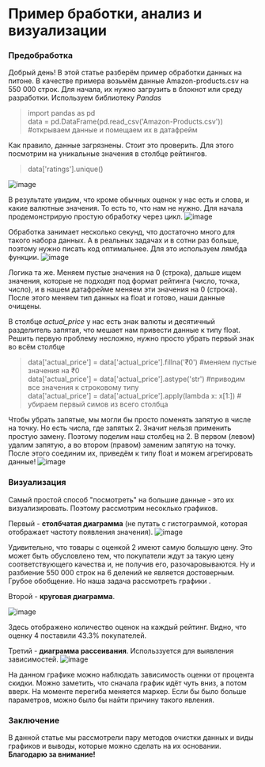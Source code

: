 # Пример бработки, анализ и визуализации

### Предобработка
Добрый день! В этой статье разберём пример обработки данных на питоне. В качестве примера возьмём данные Amazon-products.csv на 550 000 строк.
  Для начала, их нужно загрузить в блокнот или среду разработки.
Используем библиотеку _Pandas_
> import pandas as pd \
data = pd.DataFrame(pd.read_csv('Amazon-Products.csv')) #открываем данные и помещаем их в датафрейм

Как правило, данные загрязнены. Стоит это проверить. Для этого посмотрим на уникальные значения в столбце рейтингов.
>data['ratings'].unique()

![image](https://github.com/Analyst-Vadim/Python/assets/85847435/60458647-47a8-4d7d-8cf9-39563e9976af)

В результате увидим, что кроме обычных оценок у нас есть и слова, и какие валютные значения. То есть то, что нам не нужно.
Для начала продемонстрирую простую обработку через цикл.
![image](https://github.com/Analyst-Vadim/Python/assets/85847435/e8f0b20a-ad39-4ab5-9ebc-fa5abc0494d6)

Обработка занимает несколько секунд, что достаточно много для такого набора данных. А в реальных задачах и в сотни раз больше, поэтому нужно писать код оптимальнее. Для это используем лямбда функции.
![image](https://github.com/Analyst-Vadim/SQL-Examples/assets/85847435/4ae78816-8514-44d7-8b1e-4090ac4aa331)

Логика та же. Меняем пустые значения на 0 (строка), дальше ищем значения, которые не подходят под формат рейтинга (число, точка, число), и в нашем датафрейме меняем эти значения на 0 (строка). После этого меняем тип данных на float и готово, наши данные очищены.

В столбце _actual_price_ у нас есть знак валюты и десятичный разделитель запятая, что мешает нам привести данные к типу float.
Решить первую проблему несложно, нужно просто убрать первый знак во всём столбце

>data['actual_price'] = data['actual_price'].fillna('₹0')  #меняем пустые значения на ₹0\
data['actual_price'] = data['actual_price'].astype('str')  #приводим все значения к строковому типу\
data['actual_price'] = data['actual_price'].apply(lambda x: x[1:]) # убираем первый симов из всего столбца

Чтобы убрать запятые, мы могли бы просто поменять запятую в числе на точку. Но есть числа, где запятых 2. Значит нельзя применить простую замену.
Поэтому поделим наш столбец на 2. В первом (левом) удалим запятую, а во втором (правом) заменим запятую на точку. 
После этого соединим их, приведём к типу float и можем агрегировать данные!
![image](https://github.com/Analyst-Vadim/SQL-Examples/assets/85847435/9aaee694-0761-40bd-8367-6edc6bdec73e)

### Визуализация
Самый простой способ "посмотреть" на большие данные - это их визуализировать. Поэтому рассмотрим несоклько графиков.

Первый - **столбчатая диаграмма** (не путать с гистограммой, которая отображает частоту появления значения).
![image](https://github.com/Analyst-Vadim/SQL-Examples/assets/85847435/5c9acb30-bc39-4f28-880b-5863a997a518)

Удивительно, что товары с оценкой 2 имеют самую большую цену. Это может быть обусловлено тем, что покупатели ждут за такую цену соответствующего качества и, не получив его, разочаровываются.
Ну и разбиение 550 000 строк на 6 делений не является достоверным. Грубое обобщение. Но наша задача рассмотреть графики .

Второй - **круговая диаграмма**.

![image](https://github.com/Analyst-Vadim/SQL-Examples/assets/85847435/ef77160a-855c-4cd5-a1ca-fba9bcc544eb)

Здесь отображено количество оценок на каждый рейтинг. Видно, что оценку 4 поставили 43.3% покупателей.

Третий - **диаграмма рассеивания**. Использзуется для выявления зависимостей.
![image](https://github.com/Analyst-Vadim/SQL-Examples/assets/85847435/76e30360-92af-45cc-bbad-c3f2b2945609)

На данном графике можно наблюдать зависимость оценки от процента скидки. Можно заметить, что сначала график идёт чуть вниз, а потом вверх. На моменте перегиба меняется маркер.
Если бы было больше параметров, можно было бы найти причину такого явления.

### Заключение
В данной статье мы рассмотрели пару методов очистки данных и виды графиков и выводы, которые можно сделать на их основании.
**Благодарю за внимание!**
